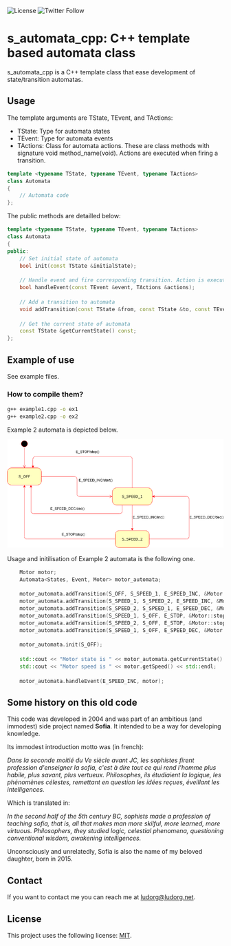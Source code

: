 ![License](https://img.shields.io/github/license/Ludorg/s_automata_cpp)
![Twitter Follow](https://img.shields.io/twitter/follow/Ludorg1?style=social)
# s_automata_cpp: C++ template based automata class

s_automata_cpp is a C++ template class that ease development of state/transition automatas.

## Usage

The template arguments are TState, TEvent, and TActions:
- TState: Type for automata states
- TEvent: Type for automata events
- TActions: Class for automata actions. These are class methods with signature void method_name(void). Actions are executed when firing a transition.
 
```cpp
template <typename TState, typename TEvent, typename TActions>
class Automata
{
    // Automata code
};
```

The public methods are detailled below:

```cpp
template <typename TState, typename TEvent, typename TActions>
class Automata
{
public:
    // Set initial state of automata
    bool init(const TState &initialState);

    // Handle event and fire corresponding transition. Action is executed before changing state.
    bool handleEvent(const TEvent &event, TActions &actions);

    // Add a transition to automata
    void addTransition(const TState &from, const TState &to, const TEvent &evt, void (TActions::*action)(void));

    // Get the current state of automata
    const TState &getCurrentState() const;
};
```

## Example of use

See example files.

### How to compile them?

```bash
g++ example1.cpp -o ex1
g++ example2.cpp -o ex2
```

Example 2 automata is depicted below.

![Example 2 automata](./example2.png)

Usage and initilisation of Example 2 automata is the following one.

```cpp
    Motor motor;
    Automata<States, Event, Motor> motor_automata;

    motor_automata.addTransition(S_OFF, S_SPEED_1, E_SPEED_INC, &Motor::start);
    motor_automata.addTransition(S_SPEED_1, S_SPEED_2, E_SPEED_INC, &Motor::inc);
    motor_automata.addTransition(S_SPEED_2, S_SPEED_1, E_SPEED_DEC, &Motor::dec);
    motor_automata.addTransition(S_SPEED_1, S_OFF, E_STOP, &Motor::stop);
    motor_automata.addTransition(S_SPEED_2, S_OFF, E_STOP, &Motor::stop);
    motor_automata.addTransition(S_SPEED_1, S_OFF, E_SPEED_DEC, &Motor::dec);

    motor_automata.init(S_OFF);

    std::cout << "Motor state is " << motor_automata.getCurrentState() << std::endl;
    std::cout << "Motor speed is " << motor.getSpeed() << std::endl;

    motor_automata.handleEvent(E_SPEED_INC, motor);
```

## Some history on this old code
This code was developed in 2004 and was part of an ambitious (and immodest) side project named __Sofia__. It intended to be a way for developing knowledge. 

Its immodest introduction motto was (in french):

_Dans la seconde moitié du Ve siècle avant JC, les sophistes firent profession d'enseigner la sofia, c'est à dire tout ce qui rend l'homme plus habile, plus savant, plus vertueux. Philosophes, ils étudiaient la logique, les phénomènes célestes, remettant en question les idées reçues, éveillant les intelligences._

Which is translated in:

_In the second half of the 5th century BC, sophists made a profession of teaching sofia, that is, all that  makes man more skilful, more learned, more virtuous. Philosophers, they studied logic, celestial phenomena, questioning conventional wisdom, awakening intelligences._

Unconsciously and unrelatedly, Sofia is also the name of my beloved daughter, born in 2015.

## Contact

If you want to contact me you can reach me at <ludorg@ludorg.net>.

## License

This project uses the following license: [MIT](https://github.com/Ludorg/s_automata_cpp/blob/master/LICENSE).
